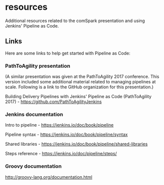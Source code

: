 # resources
Additional resources related to the comSpark presentation and using Jenkins' Pipeline as Code. 

## Links
Here are some links to help get started with Pipeline as Code:

### PathToAgility presentation
(A similar presentation was given at the PathToAgility 2017 conference.  This version included
some additional material related to managing pipelines at scale.  Following is a link to the
GitHub organization for this presentation.)

Building Delivery Pipelines with Jenkins' Pipeline as Code (PathToAgility 2017) - https://github.com/PathToAgilityJenkins

### Jenkins documentation
Intro to pipeline - https://jenkins.io/doc/book/pipeline

Pipeline syntax - https://jenkins.io/doc/book/pipeline/syntax

Shared libraries - https://jenkins.io/doc/book/pipeline/shared-libraries

Steps reference - https://jenkins.io/doc/pipeline/steps/

### Groovy documentation
http://groovy-lang.org/documentation.html

